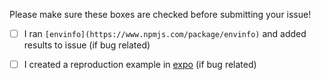 <!-- Hey! Thanks for taking the time to submit an issue, it's much appreciated! -->

Please make sure these boxes are checked before submitting your issue!

- [ ] I ran `[envinfo](https://www.npmjs.com/package/envinfo)` and added results to issue (if bug related)
- [ ] I created a reproduction example in [expo](https://snack.expo.io) (if bug related)

